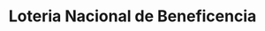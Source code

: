 ---
title: "Loteria Nacional de Beneficencia"
url: /la-concepcion/loteria-nacional-de-beneficencia/
shop: lotería
---